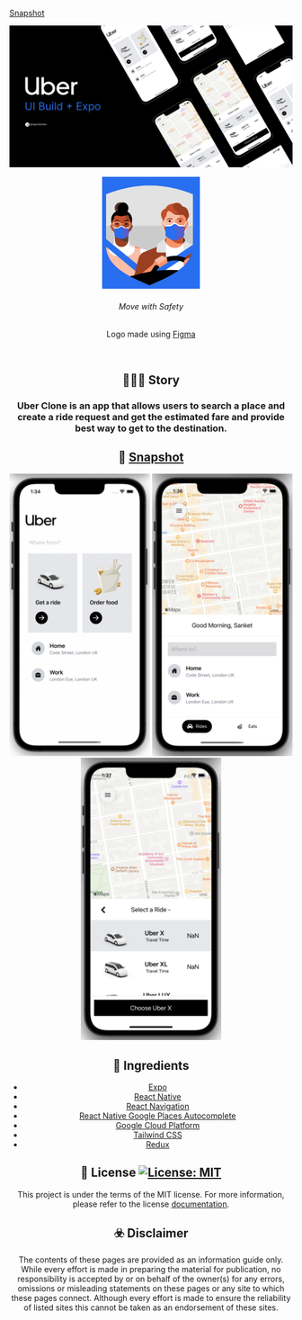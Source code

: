<p>
    <a href="#snapshot">Snapshot</a>
</p>

[![Uber Clone Banner](./assets/Cover.png)](https://github.com/signuldotdev/Uber-Clone/blob/main/README.md)
<div>

<div align="center">
    <img src='./assets/MoveWithSafety.png' alt='Move with Safety'>
    <h6>Move with Safety</h1>
<div>

<p align='center'>
    Logo made using <a href='https://www.figma.com/'>Figma</a>
<p>

<br/>
<div>

## 🧑🏻‍💻 Story

### Uber Clone is an app that allows users to search a place and create a ride request and get the estimated fare and provide best way to get to the destination.

## 📱 [Snapshot](#snapshot)

<p>
    <img src='./assets/HomeScreen.png' width="250">
    <img src='./assets/MapScreen.png' width="250">
    <img src='./assets/RideOptionCard.png' width="250">
</p>

## 🍜 Ingredients

- [Expo](https://expo.dev/)
- [React Native](https://reactnative.dev/)
- [React Navigation](https://reactnavigation.org/)
- [React Native Google Places Autocomplete](https://github.com/FaridSafi/react-native-google-places-autocomplete#readme)
- [Google Cloud Platform](https://console.developers.google.com)
- [Tailwind CSS](https://tailwindcss.com/)
- [Redux](https://redux.js.org/)

## 📝 License <a aria-label="YumMeals is free to use" href="https://choosealicense.com/licenses/mit/" target="_blank"><img alt="License: MIT" src="https://img.shields.io/badge/License-MIT-success.svg?style=flat-square&color=33CC12" target="_blank" /></a>

This project is under the terms of the MIT license. For more information, please refer to the license [documentation](LICENSE.md).

## ☣️ Disclaimer

The contents of these pages are provided as an information guide only. While every effort is made in preparing the material for publication, no responsibility is accepted by or on behalf of the owner(s) for any errors, omissions or misleading statements on these pages or any site to which these pages connect. Although every effort is made to ensure the reliability of listed sites this cannot be taken as an endorsement of these sites.
